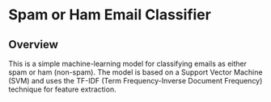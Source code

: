# Spam or Ham Email Classifier

## Overview
This is a simple machine-learning model for classifying emails as either spam or ham (non-spam). The model is based on a Support Vector Machine (SVM) and uses the TF-IDF (Term Frequency-Inverse Document Frequency) technique for feature extraction.

